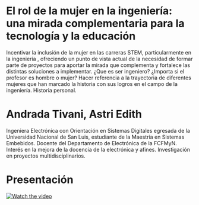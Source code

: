 # El rol de la mujer en la ingeniería: una mirada complementaria para la tecnología y la educación

Incentivar la inclusión de la mujer en las carreras STEM, particularmente en la ingeniería , ofreciendo un punto de vista actual de la necesidad de formar parte de proyectos para aportar la mirada que complementa y fortalece las distintas soluciones a implementar. ¿Que es ser ingeniero? ¿Importa si el profesor es hombre o mujer? Hacer referencia a la trayectoria de diferentes mujeres que han marcado la historia con sus logros en el campo de la ingeniería. Historia personal. 

# Andrada Tivani, Astri Edith

 Ingeniera Electrónica con Orientación en Sistemas Digitales egresada de la Universidad Nacional de San Luis, estudiante de la Maestría en Sistemas Embebidos. Docente del Departamento de Electrónica de la FCFMyN. Interés en la mejora de la docencia de la electrónica y afines. Investigación en proyectos multidisciplinarios. 

# Presentación

 [![Watch the video](https://img.youtube.com/vi/wGMGlDkBY-w/maxresdefault.jpg)](https://www.youtube.com/watch?v=wGMGlDkBY-w)